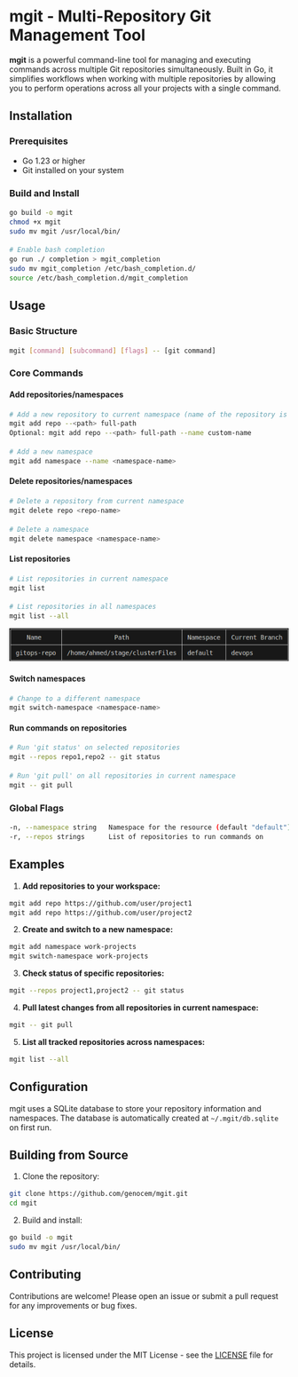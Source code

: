 # mgit - Multi-Repository Git Management Tool


**mgit** is a powerful command-line tool for managing and executing commands across multiple Git repositories simultaneously. Built in Go, it simplifies workflows when working with multiple repositories by allowing you to perform operations across all your projects with a single command.


## Installation

### Prerequisites
- Go 1.23 or higher
- Git installed on your system

### Build and Install
```bash
go build -o mgit
chmod +x mgit
sudo mv mgit /usr/local/bin/

# Enable bash completion
go run ./ completion > mgit_completion
sudo mv mgit_completion /etc/bash_completion.d/
source /etc/bash_completion.d/mgit_completion
```

## Usage

### Basic Structure
```bash
mgit [command] [subcommand] [flags] -- [git command]
```

### Core Commands

#### Add repositories/namespaces
```bash
# Add a new repository to current namespace (name of the repository is automatically gotten from the end of the path)
mgit add repo --<path> full-path
Optional: mgit add repo --<path> full-path --name custom-name

# Add a new namespace
mgit add namespace --name <namespace-name>
```

#### Delete repositories/namespaces
```bash
# Delete a repository from current namespace
mgit delete repo <repo-name>

# Delete a namespace
mgit delete namespace <namespace-name>
```

#### List repositories
```bash
# List repositories in current namespace
mgit list

# List repositories in all namespaces
mgit list --all
```
![list preview](https://github.com/genocem/mgit/blob/main/image.png)

#### Switch namespaces
```bash
# Change to a different namespace
mgit switch-namespace <namespace-name>
```

#### Run commands on repositories
```bash
# Run 'git status' on selected repositories
mgit --repos repo1,repo2 -- git status

# Run 'git pull' on all repositories in current namespace
mgit -- git pull
```

### Global Flags
```bash
-n, --namespace string   Namespace for the resource (default "default")
-r, --repos strings      List of repositories to run commands on
```

## Examples

1. **Add repositories to your workspace:**
```bash
mgit add repo https://github.com/user/project1
mgit add repo https://github.com/user/project2
```

2. **Create and switch to a new namespace:**
```bash
mgit add namespace work-projects
mgit switch-namespace work-projects
```

3. **Check status of specific repositories:**
```bash
mgit --repos project1,project2 -- git status
```

4. **Pull latest changes from all repositories in current namespace:**
```bash
mgit -- git pull
```

5. **List all tracked repositories across namespaces:**
```bash
mgit list --all
```

## Configuration

mgit uses a SQLite database to store your repository information and namespaces. The database is automatically created at `~/.mgit/db.sqlite` on first run.

## Building from Source

1. Clone the repository:
```bash
git clone https://github.com/genocem/mgit.git
cd mgit
```

2. Build and install:
```bash
go build -o mgit
sudo mv mgit /usr/local/bin/
```

## Contributing

Contributions are welcome! Please open an issue or submit a pull request for any improvements or bug fixes.

## License

This project is licensed under the MIT License - see the [LICENSE](LICENSE) file for details.